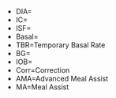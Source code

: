 * DIA=
* IC=
* ISF=
* Basal=
* TBR=Temporary Basal Rate
* BG=
* IOB=
* Corr=Correction
* AMA=Advanced Meal Assist
* MA=Meal Assist

